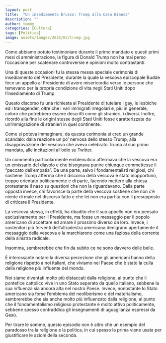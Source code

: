 ```yaml
---
layout: post
title:  "Un insediamento brusco: Trump alla Casa Bianca"
description: ""
author: tommy
categories: [Cultura]
tags: [Politica]
image: assets/images/2025/03/trump.jpg
---
```

Come abbiamo potuto testimoniare durante il primo mandato e questi primi mesi di amministrazione, la figura di Donald Trump non ha mai perso l’occasione per scatenare controversie e opinioni molto contrastanti.

Una di queste occasioni fu la stessa messa speciale cerimonia di insediamento del Presidente, durante la quale la vescova episcopale Budde fece un appello al Presidente di avere misericordia verso le persone che temevano per la propria condizione di vita negli Stati Uniti dopo l’insediamento di Trump.

Questo discorso fu una richiesta al Presidente di tutelare i gay, le lesbiche ed i transgender, oltre che i vari immigrati irregolari e, più in generale, coloro che potrebbero essere descritti come gli stranieri, i diversi.
Inoltre, ricordò alla fine le origini stesse degli Stati Uniti fosse caratterizzata da un’immigrazione di stranieri in quel continente.

Come si poteva immaginare, da questa cerimonia si creò un grande scandalo: dalla reazione un po’ nervosa dello stesso Trump, alla disapprovazione del vescovo che aveva celebrato Trump al suo primo mandato, alle incitazioni all’odio su Twitter.

Un commento particolarmente emblematico affermava che la vescova era un emissario del diavolo e che bisognava punire chiunque commettesse il “peccato dell’empatia”.
Da una parte, salvo i fondamentalisti religiosi, chi sostiene Trump afferma che il discorso della vescova è stato inopportuno, troppo orientato politicamente e di parte, facendo mettere alla chiesa protestante il naso su questioni che non la riguardavano.
Dalla parte opposta invece, chi favorisce la parte della vescova sostiene che non c’è niente di male nel discorso fatto e che lei non era partita con il presupposto di criticare il Presidente.

La vescova stessa, in effetti, ha ribadito che il suo appello non era pensato esclusivamente per il Presidente, ma fosse un messaggio per il popolo americano di accettare ed amare il prossimo diverso da loro. 
Invece, i sostenitori più ferventi dell’ultradestra americana denigrano apertamente il messaggio della vescova e la marchiarono come una faziosa della corrente della sinistra radicale.

Insomma, sembrerebbe che fin da subito ce ne sono davvero delle belle.

È interessante notare la diversa percezione che gli americani hanno della religione rispetto a noi italiani, che viviamo nel Paese che è stato la culla della religione più influente del mondo.

Noi siamo diventati molto più distaccati dalla religione, al punto che il pontefice cattolico vive in uno Stato separato da quello italiano, sebbene la sua influenza sia ancora alta nel nostro Paese.
Invece, nonostante lo Stato americano sia forse l’emblema del neoliberismo e del materialismo, sembrerebbe che sia anche molto più influenzato dalla religione, al punto che il fondamentalismo religioso protestante è molto attivo politicamente, sebbene spesso contraddica gli insegnamenti di uguaglianza espressi da Gesù.

Per tirare le somme, questo episodio non è altro che un esempio del paradosso tra la religione e la politica, in cui spesso la prima viene usata per giustificare le azioni della seconda.


